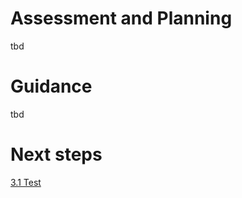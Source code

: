# Assessment and Planning

tbd

# Guidance

tbd

# Next steps

[3.1 Test](https://github.com/alvarovitta/Workload-Migration/blob/master/3.1-Test.md)
